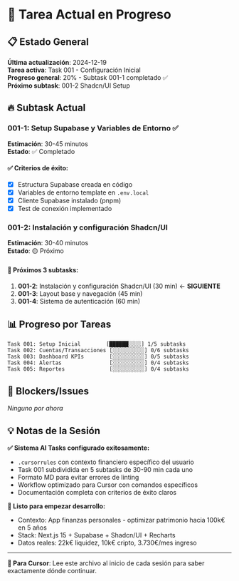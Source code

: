 # 🎯 Tarea Actual en Progreso

## 📋 Estado General

**Última actualización**: 2024-12-19  
**Tarea activa**: Task 001 - Configuración Inicial  
**Progreso general**: 20% - Subtask 001-1 completado ✅  
**Próximo subtask**: 001-2 Shadcn/UI Setup

## 🔥 Subtask Actual

### 001-1: Setup Supabase y Variables de Entorno ✅

**Estimación**: 30-45 minutos  
**Estado**: ✅ Completado

#### ✅ Criterios de éxito:

- [x] Estructura Supabase creada en código
- [x] Variables de entorno template en `.env.local`
- [x] Cliente Supabase instalado (pnpm)
- [x] Test de conexión implementado

### 001-2: Instalación y configuración Shadcn/UI

**Estimación**: 30-40 minutos  
**Estado**: 🟡 Próximo

#### 🎯 Próximos 3 subtasks:

1. **001-2**: Instalación y configuración Shadcn/UI (30 min) ← **SIGUIENTE**
2. **001-3**: Layout base y navegación (45 min)
3. **001-4**: Sistema de autenticación (60 min)

## 📊 Progreso por Tareas

```
Task 001: Setup Inicial        [██████░░░░] 1/5 subtasks
Task 002: Cuentas/Transacciones [░░░░░░░░░░] 0/6 subtasks
Task 003: Dashboard KPIs        [░░░░░░░░░░] 0/5 subtasks
Task 004: Alertas               [░░░░░░░░░░] 0/4 subtasks
Task 005: Reportes              [░░░░░░░░░░] 0/4 subtasks
```

## 🚨 Blockers/Issues

_Ninguno por ahora_

## 💡 Notas de la Sesión

**✅ Sistema AI Tasks configurado exitosamente:**

- `.cursorrules` con contexto financiero específico del usuario
- Task 001 subdividida en 5 subtasks de 30-90 min cada uno
- Formato MD para evitar errores de linting
- Workflow optimizado para Cursor con comandos específicos
- Documentación completa con criterios de éxito claros

**🎯 Listo para empezar desarrollo:**

- Contexto: App finanzas personales - optimizar patrimonio hacia 100k€ en 5 años
- Stack: Next.js 15 + Supabase + Shadcn/UI + Recharts
- Datos reales: 22k€ liquidez, 10k€ cripto, 3.730€/mes ingreso

---

**🎯 Para Cursor**: Lee este archivo al inicio de cada sesión para saber exactamente dónde continuar.
